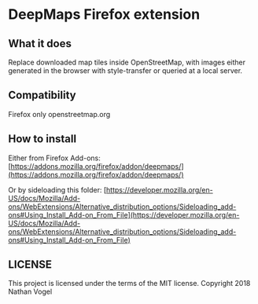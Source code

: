 # DeepMaps Firefox extension

## What it does

Replace downloaded map tiles inside OpenStreetMap, with images either generated in the browser with style-transfer or queried at a local server.

## Compatibility

Firefox only
openstreetmap.org

## How to install

Either from Firefox Add-ons: [https://addons.mozilla.org/firefox/addon/deepmaps/](https://addons.mozilla.org/firefox/addon/deepmaps/)

Or by sideloading this folder:
[https://developer.mozilla.org/en-US/docs/Mozilla/Add-ons/WebExtensions/Alternative_distribution_options/Sideloading_add-ons#Using_Install_Add-on_From_File](https://developer.mozilla.org/en-US/docs/Mozilla/Add-ons/WebExtensions/Alternative_distribution_options/Sideloading_add-ons#Using_Install_Add-on_From_File)

## LICENSE

This project is licensed under the terms of the MIT license.
Copyright 2018 Nathan Vogel
